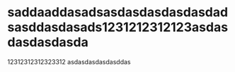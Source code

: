 # saddaaddasadsasdasdasdasdasdadsasddasdasads1231212312123asdasdasdasdasda
12312312312323312
     asdasdasdasdasddas

